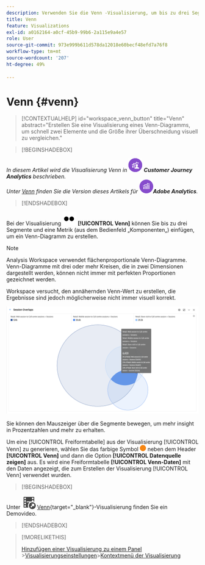 ```yaml
---
description: Verwenden Sie die Venn -Visualisierung, um bis zu drei Segmente und eine Metrik in ein Venn -Diagramm zu ziehen.
title: Venn
feature: Visualizations
exl-id: a0162164-a0cf-45b9-99b6-2a115e9a4e57
role: User
source-git-commit: 973e999b611d578da12018e60becf48efd7a76f8
workflow-type: tm+mt
source-wordcount: '207'
ht-degree: 49%

---
```


# Venn {#venn}

<!-- markdownlint-disable MD034 -->

>[!CONTEXTUALHELP]
>id="workspace_venn_button"
>title="Venn"
>abstract="Erstellen Sie eine Visualisierung eines Venn-Diagramms, um schnell zwei Elemente und die Größe ihrer Überschneidung visuell zu vergleichen."

<!-- markdownlint-enable MD034 -->


>[!BEGINSHADEBOX]

_In diesem Artikel wird die Visualisierung Venn in_ ![CustomerJourneyAnalytics](/help/assets/icons/CustomerJourneyAnalytics.svg) _&#x200B;**Customer Journey Analytics** beschrieben._<br/>_Unter [Venn](https://experienceleague.adobe.com/de/docs/analytics/analyze/analysis-workspace/visualizations/venn) finden Sie die Version dieses Artikels für_ ![AdobeAnalytics](/help/assets/icons/AdobeAnalytics.svg) _&#x200B;**Adobe Analytics**._

>[!ENDSHADEBOX]


Bei der Visualisierung ![Typ](/help/assets/icons/TwoDots.svg) **[!UICONTROL Venn]** können Sie bis zu drei Segmente und eine Metrik (aus dem Bedienfeld „Komponenten„) einfügen, um ein Venn-Diagramm zu erstellen.

>[!NOTE]
>
>Analysis Workspace verwendet flächenproportionale Venn-Diagramme. Venn-Diagramme mit drei oder mehr Kreisen, die in zwei Dimensionen dargestellt werden, können nicht immer mit perfekten Proportionen gezeichnet werden.
> 
>Workspace versucht, den annähernden Venn-Wert zu erstellen, die Ergebnisse sind jedoch möglicherweise nicht immer visuell korrekt.

![Venn-Visualisierung, die drei Segmente enthält.](assets/venn.png)

Sie können den Mauszeiger über die Segmente bewegen, um mehr insight in Prozentzahlen und mehr zu erhalten.

Um eine [!UICONTROL Freiformtabelle] aus der Visualisierung [!UICONTROL Venn] zu generieren, wählen Sie das farbige Symbol ![StatusOrange](/help/assets/icons/StatusOrange.svg) neben dem Header **[!UICONTROL Venn]** und dann die Option **[!UICONTROL Datenquelle zeigen]** aus. Es wird eine Freiformtabelle **[!UICONTROL Venn-Daten]** mit den Daten angezeigt, die zum Erstellen der Visualisierung [!UICONTROL Venn] verwendet wurden.

<!--
To normalize the Venn diagram (take the size out of it), go select ![Setting](/help/assets/icons/Setting.svg) and select **[!UICONTROL Normalization]**.

![Visualization Settings option for Visualization type: Venn diagram.](assets/normalization.png)

-->


>[!BEGINSHADEBOX]

Unter ![VideoCheckedOut](/help/assets/icons/VideoCheckedOut.svg) [Venn](https://video.tv.adobe.com/v/335798/?quality=12&learn=on){target="_blank"}-Visualisierung finden Sie ein Demovideo.

>[!ENDSHADEBOX]


>[!MORELIKETHIS]
>
>[Hinzufügen einer Visualisierung zu einem Panel](/help/analysis-workspace/visualizations/freeform-analysis-visualizations.md#add-visualizations-to-a-panel)
>&#x200B;>[Visualisierungseinstellungen](/help/analysis-workspace/visualizations/freeform-analysis-visualizations.md#settings)
>&#x200B;>[Kontextmenü der Visualisierung](/help/analysis-workspace/visualizations/freeform-analysis-visualizations.md#context-menu)
>

